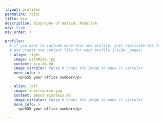 ```yaml
---
layout: profiles
permalink: /bio/
title: bio
description: Biography of Hafizul Abdullah
nav: true
nav_order: 7

profiles:
  # if you want to include more than one profile, just replicate the following block
  # and create one content file for each profile inside _pages/
  - align: right
    image: withMySV.jpg
    content: bio-01.md
    image_circular: false # crops the image to make it circular
    more_info: >
      <p>555 your office number</p>

  - align: left
    image: shortcourse.jpg
    content: about_einstein.md
    image_circular: false # crops the image to make it circular
    more_info: >
      <p>555 your office number</p>

---
```

